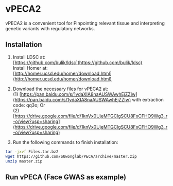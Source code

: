 # vPECA2
vPECA2 is a convenient tool for Pinpointing relevant tissue and interpreting genetic variants with regulatory networks.

## Installation

1.  Install LDSC at:<br>
[https://github.com/bulik/ldsc](https://github.com/bulik/ldsc)<br>
Install Homer at:<br>
[http://homer.ucsd.edu/homer/download.html](http://homer.ucsd.edu/homer/download.html)<br>

2.  Download the necessary files for vPECA2 at: <br>
(1) [https://pan.baidu.com/s/1ydaXIA8naAUSWAwhEjZZIw](https://pan.baidu.com/s/1ydaXIA8naAUSWAwhEjZZIw) with extraction code: qq3o; Or <br>
(2) [https://drive.google.com/file/d/1knVx0UjeMTGClgSCU8FxCFHO9Wg3_r-o/view?usp=sharing](https://drive.google.com/file/d/1knVx0UjeMTGClgSCU8FxCFHO9Wg3_r-o/view?usp=sharing) <br>

3.  Run the following commands to finish installation:
```bash
tar -jxvf Files.tar.bz2
wget https://github.com/SUwonglab/PECA/archive/master.zip
unzip master.zip
```

## Run vPECA (Face GWAS as example)
